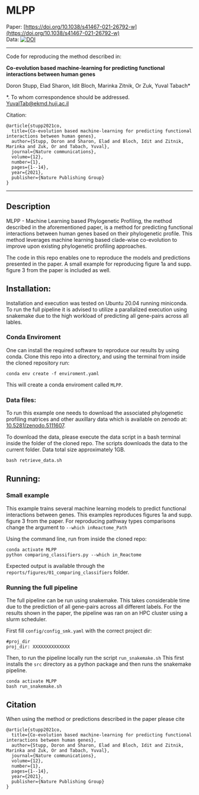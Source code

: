 # MLPP    

Paper: [https://doi.org/10.1038/s41467-021-26792-w](https://doi.org/10.1038/s41467-021-26792-w)     
Data: [![DOI](https://zenodo.org/badge/DOI/10.5281/zenodo.5111607.svg)](https://doi.org/10.5281/zenodo.5111607)

---------

Code for reproducing the method described in:

**Co-evolution based machine-learning for predicting functional interactions between human genes**

Doron Stupp, Elad Sharon, Idit Bloch, Marinka Zitnik, Or Zuk, Yuval Tabach*

*. To whom correspondence should be addressed. YuvalTab@ekmd.huji.ac.il

Citation:
```{bibtex}
@article{stupp2021co,
  title={Co-evolution based machine-learning for predicting functional interactions between human genes},
  author={Stupp, Doron and Sharon, Elad and Bloch, Idit and Zitnik, Marinka and Zuk, Or and Tabach, Yuval},
  journal={Nature communications},
  volume={12},
  number={1},
  pages={1--14},
  year={2021},
  publisher={Nature Publishing Group}
}
```

----------------

## Description

MLPP - Machine Learning based Phylogenetic Profiling, the method described in the aforementioned paper, is a method for predicting functional interactions between human genes based on their phylogenetic profile. This method leverages machine learning based clade-wise co-evolution to improve upon existing phylogenetic profiling approaches. 

The code in this repo enables one to reproduce the models and predictions presented in the paper. A small example for reproducing figure 1a and supp. figure 3 from the paper is included as well. 

## Installation:

Installation and execution was tested on Ubuntu 20.04 running miniconda. To run the full pipeline it is advised to utilize a parallalized execution using snakemake due to the high workload of predicting all gene-pairs across all lables.

### Conda Enviroment

One can install the required software to reproduce our results by using conda. Clone this repo into a directory, and using the terminal from inside the cloned repository run:

```{bash}
conda env create -f enviroment.yaml
```

This will create a conda enviroment called `MLPP`.

### Data files:

To run this example one needs to download the associated phylogenetic profiling matrices and other auxillary data which is available on zenodo at: [10.5281/zenodo.5111607](https://doi.org/10.5281/zenodo.5111607). 

To download the data, please execute the data script in a bash terminal inside the folder of the cloned repo.
The scripts downloads the data to the current folder. Data total size approximately 1GB.

```{bash}
bash retrieve_data.sh
```

## Running:

### Small example
This example trains several machine learning models to predict functional interactions between genes. This examples reproduces figures 1a and supp. figure 3 from the paper.
For reproducing pathway types comparisons change the argument to `--which inReactome_Path`

Using the command line, run from inside the cloned repo:
```{bash}
conda activate MLPP
python comparing_classifiers.py --which in_Reactome
```

Expected output is available through the `reports/figures/01_comparing_classifiers` folder.

### Running the full pipeline
The full pipeline can be run using snakemake. This takes considerable time due to the prediction of all gene-pairs across all different labels. For the results shown in the paper, the pipeline was ran on an HPC cluster using a slurm scheduler.

First fill `config/config_smk.yaml` with the correct project dir:
```{yaml}
#proj_dir
proj_dir: XXXXXXXXXXXXXX
```

Then, to run the pipeline locally run the script `run_snakemake.sh`
This first installs the `src` directory as a python package and then runs the snakemake pipeline.

```{bash}
conda activate MLPP
bash run_snakemake.sh
```

## Citation

When using the method or predictions described in the paper please cite 
```{bibtex}
@article{stupp2021co,
  title={Co-evolution based machine-learning for predicting functional interactions between human genes},
  author={Stupp, Doron and Sharon, Elad and Bloch, Idit and Zitnik, Marinka and Zuk, Or and Tabach, Yuval},
  journal={Nature communications},
  volume={12},
  number={1},
  pages={1--14},
  year={2021},
  publisher={Nature Publishing Group}
}
```
